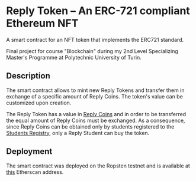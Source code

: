 # Reply Token – An ERC-721 compliant Ethereum NFT
A smart contract for an NFT token that implements the ERC721 standard.

Final project for course "Blockchain" during my 2nd Level Specializing Master's Programme at Polytechnic University of Turin.

## Description
The smart contract allows to mint new Reply Tokens and transfer them in exchange of a specific amount of Reply Coins. The token's value can be customized upon creation.

The Reply Token has a value in [Reply Coins](https://ropsten.etherscan.io/address/0x85f2c7d5ff473ed5582d105a6253d24e382b6803) and in order to be transferred the equal amount of Reply Coins must be exchanged. As a consequence, since Reply Coins can be obtained only by students registered to the [Students Registry](https://ropsten.etherscan.io/address/0x130e2c13cf39cbe647bc0f7d8dabb499f5e6364d#code), only a Reply Student can buy the token.

## Deployment
The smart contract was deployed on the Ropsten testnet and is available at [this](
https://ropsten.etherscan.io/address/0x22b161dfb3ba7441100df1f81fd7ed57c2960248) Etherscan address.
